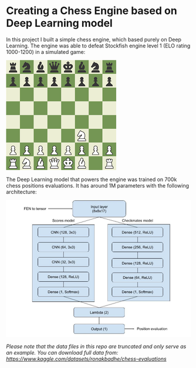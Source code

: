 # Creating a Chess Engine based on Deep Learning model

In this project I built a simple chess engine, which based purely on Deep Learning. The engine was able to defeat Stockfish engine level 1 (ELO rating 1000-1200) in a simulated game:

![](https://raw.githubusercontent.com/alexber2024/chess/refs/heads/main/images/game3.gif)

The Deep Learning model that powers the engine was trained on 700k chess positions evaluations. It has around 1M parameters with the following architecture:

![](https://raw.githubusercontent.com/alexber2024/chess/refs/heads/main/images/combined_model.jpg)

*Please note that the data files in this repo are truncated and only serve as an example. You can download full data from:
https://www.kaggle.com/datasets/ronakbadhe/chess-evaluations*
